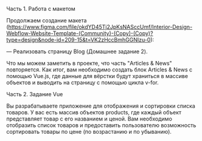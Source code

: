 Часть 1. Работа с макетом

Продолжаем создание макета (https://www.figma.com/file/okdYD45Tj2JpKsNASccUmf/Interior-Design-Webflow-Website-Template-(Community)-(Copy)-(Copy)?type=design&node-id=209-15&t=VK2zHccBmhGGNIzu-0):

— Реализовать страницу Blog (Домашнее задание 2).

Что мы можем заметить в проекте, что часть "Articles & News" повторяется. Как итог, вам необходимо создать блок Articles & News с помощью Vue.js, где данные для вёрстки будут храниться в массиве объектов и выводить на страницу с помощью цикла v-for.


Часть 2. Задание Vue

Вы разрабатываете приложение для отображения и сортировки списка товаров. У вас есть массив объектов products, где каждый объект представляет товар с его названием и ценой. Вам необходимо отобразить список товаров и предоставить пользователю возможность сортировать товары по цене (по возрастанию и по убыванию).